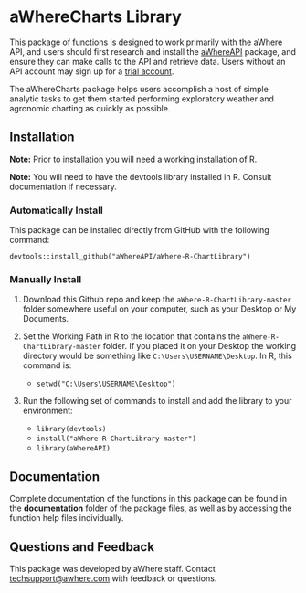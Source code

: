 # aWhereCharts Library

This package of functions is designed to work primarily with the aWhere API, and users should first research and install the [aWhereAPI](https://github.com/aWhereAPI/aWhere-R-Library "aWhereAPI") package, and ensure they can make calls to the API and retrieve data. Users without an API account may sign up for a [trial account](www.developer.awhere.com).

The aWhereCharts package helps users accomplish a host of simple analytic tasks to get them started performing exploratory weather and agronomic charting as quickly as possible.

## Installation

**Note:** Prior to installation you will need a working installation of R.

**Note:** You will need to have the devtools library installed in R. Consult documentation if necessary.

### Automatically Install

This package can be installed directly from GitHub with the following command:

    devtools::install_github("aWhereAPI/aWhere-R-ChartLibrary")

### Manually Install

1. Download this Github repo and keep the `aWhere-R-ChartLibrary-master` folder somewhere useful on your computer, such as your Desktop or My Documents.

2. Set the Working Path in R to the location that contains the `aWhere-R-ChartLibrary-master` folder. If you placed it on your Desktop the working directory would be something like `C:\Users\USERNAME\Desktop`. In R, this command is:
	* `setwd("C:\Users\USERNAME\Desktop")`

3. Run the following set of commands to install and add the library to your environment:
	* `library(devtools)`
	* `install("aWhere-R-ChartLibrary-master")`
	* `library(aWhereAPI)`

## Documentation
Complete documentation of the functions in this package can be found in the **documentation** folder of the package files, as well as by accessing the function help files individually.

## Questions and Feedback

This package was developed by aWhere staff. Contact techsupport@awhere.com with feedback or questions.